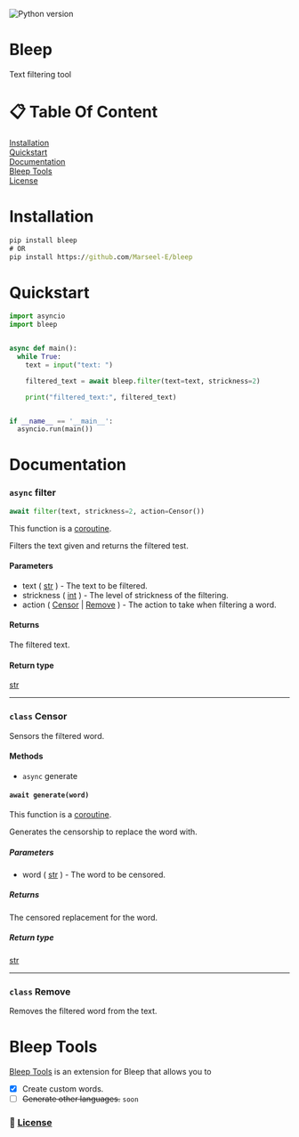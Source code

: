 ![Python version](https://img.shields.io/badge/Python->%3D3.9-blue?style=flat&logo=python&logoColor=yellow&link=https://www.python.org/downloads/)

# Bleep
Text filtering tool

# :clipboard:  Table Of Content
[Installation](#installation)  
[Quickstart](#quickstart)  
[Documentation](#documentation)  
[Bleep Tools](#bleep-tools)  
[License](LICENSE)  

# Installation
```cmd
pip install bleep
# OR
pip install https://github.com/Marseel-E/bleep
```

# Quickstart
```py
import asyncio
import bleep


async def main():
  while True:
    text = input("text: ")

    filtered_text = await bleep.filter(text=text, strickness=2)

    print("filtered_text:", filtered_text)


if __name__ == '__main__':
  asyncio.run(main())
```

# Documentation
### `async` filter
```py
await filter(text, strickness=2, action=Censor())
```
This function is a [coroutine](https://docs.python.org/3/library/asyncio-task.html#coroutine).

Filters the text given and returns the filtered test.

#### Parameters
- text ( [str](https://docs.python.org/3/library/stdtypes.html#str) ) - The text to be filtered.  
- strickness ( [int](https://docs.python.org/3/library/functions.html#int) ) - The level of strickness of the filtering.  
- action ( [Censor](#censor) | [Remove](#remove) ) - The action to take when filtering a word.  
 
#### Returns
The filtered text.

#### Return type
[str](https://docs.python.org/3/library/stdtypes.html#str)  

<hr />  

### `class` Censor
Sensors the filtered word.

#### Methods
- `async` generate 

#### `await generate(word)`
This function is a [coroutine](https://docs.python.org/3/library/asyncio-task.html#coroutine).

Generates the censorship to replace the word with.

##### Parameters
- word ( [str](https://docs.python.org/3/library/stdtypes.html#str) ) - The word to be censored.

##### Returns
The censored replacement for the word.

##### Return type
[str](https://docs.python.org/3/library/stdtypes.html#str)  

<hr />

### `class` Remove
Removes the filtered word from the text.


# Bleep Tools
[Bleep Tools](https://github.com/Marseel-E/bleep-tools) is an extension for Bleep that allows you to
- [x] Create custom words.  
- [ ] ~~Generate other languages.~~ `soon`

### :scroll: [License](LICENSE)
